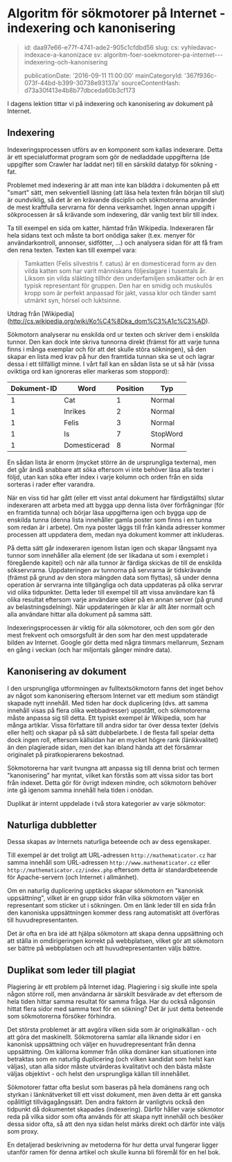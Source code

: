 Algoritm för sökmotorer på Internet - indexering och kanonisering
=================================================================

> id: daa97e66-e77f-4741-ade2-905c1cfdbd56
> slug:
> 	cs: vyhledavac-indexace-a-kanonizace
> 	sv: algoritm-foer-soekmotorer-pa-internet---indexering-och-kanonisering
> 
> publicationDate: '2016-09-11 11:00:00'
> mainCategoryId: '367f936c-073f-44bd-b399-30738e93137a'
> sourceContentHash: d73a30f413e4b8b77dbceda60b3cf173

I dagens lektion tittar vi på indexering och kanonisering av dokument på Internet.

Indexering
--------

Indexeringsprocessen utförs av en komponent som kallas indexerare. Detta är ett specialutformat program som gör de nedladdade uppgifterna (de uppgifter som Crawler har laddat ner) till en särskild datatyp för sökning - fat.

Problemet med indexering är att man inte kan bläddra i dokumenten på ett "smart" sätt, men sekventiell läsning (att läsa hela texten från början till slut) är oundviklig, så det är en krävande disciplin och sökmotorerna använder de mest kraftfulla servrarna för denna verksamhet. Ingen annan uppgift i sökprocessen är så krävande som indexering, där vanlig text blir till index.

Ta till exempel en sida om katter, hämtad från Wikipedia. Indexeraren får hela sidans text och måste ta bort onödiga saker (t.ex. menyer för användarkontroll, annonser, sidfötter, ...) och analysera sidan för att få fram den rena texten. Texten kan till exempel vara:

> Tamkatten (Felis silvestris f. catus) är en domesticerad form av den vilda katten som har varit människans följeslagare i tusentals år. Liksom sin vilda släkting tillhör den underfamiljen småkatter och är en typisk representant för gruppen. Den har en smidig och muskulös kropp som är perfekt anpassad för jakt, vassa klor och tänder samt utmärkt syn, hörsel och luktsinne.

Utdrag från [Wikipedia] (http://cs.wikipedia.org/wiki/Ko%C4%8Dka_dom%C3%A1c%C3%AD).

Sökmotorn analyserar nu enskilda ord ur texten och skriver dem i enskilda tunnor. Den kan dock inte skriva tunnorna direkt (främst för att varje tunna finns i många exemplar och för att det skulle störa sökningen), så den skapar en lista med krav på hur den framtida tunnan ska se ut och lagrar dessa i ett tillfälligt minne. I vårt fall kan en sådan lista se ut så här (vissa oviktiga ord kan ignoreras eller markeras som stoppord):

| Dokument-ID | Word | Position | Typ |
|--------------|-------|--------|-----------|
| 1 | Cat | 1 | Normal |
| 1 | Inrikes| 2 | Normal |
| 1 | Felis | 3 | Normal |
| 1 | Is | 7 | StopWord |
| 1 | Domesticerad | 8 | Normal |

En sådan lista är enorm (mycket större än de ursprungliga texterna), men det går ändå snabbare att söka eftersom vi inte behöver läsa alla texter i följd, utan kan söka efter index i varje kolumn och orden från en sida sorteras i rader efter varandra.

När en viss tid har gått (eller ett visst antal dokument har färdigställts) slutar indexeraren att arbeta med att bygga upp denna lista över förfrågningar (för en framtida tunna) och börjar läsa uppgifterna igen och bygga upp de enskilda tunna (denna lista innehåller gamla poster som finns i en tunna som redan är i arbete). Om nya poster läggs till från kända adresser kommer processen att uppdatera dem, medan nya dokument kommer att inkluderas.

På detta sätt går indexeraren igenom listan igen och skapar långsamt nya tunnor som innehåller alla element (de ser likadana ut som i exemplet i föregående kapitel) och när alla tunnor är färdiga skickas de till de enskilda sökservrarna. Uppdateringen av tunnorna på servrarna är tidskrävande (främst på grund av den stora mängden data som flyttas), så under denna operation är servrarna inte tillgängliga och data uppdateras på olika servrar vid olika tidpunkter. Detta leder till exempel till att vissa användare kan få olika resultat eftersom varje användare söker på en annan server (på grund av belastningsdelning). När uppdateringen är klar är allt åter normalt och alla användare hittar alla dokument på samma sätt.

Indexeringsprocessen är viktig för alla sökmotorer, och den som gör den mest frekvent och omsorgsfullt är den som har den mest uppdaterade bilden av Internet. Google gör detta med några timmars mellanrum, Seznam en gång i veckan (och har miljontals gånger mindre data).

Kanonisering av dokument
--------------------

I den ursprungliga utformningen av fulltextsökmotorn fanns det inget behov av något som kanonisering eftersom Internet var ett medium som ständigt skapade nytt innehåll. Med tiden har dock duplicering (dvs. att samma innehåll visas på flera olika webbadresser) uppstått, och sökmotorerna måste anpassa sig till detta. Ett typiskt exempel är Wikipedia, som har många artiklar. Vissa författare till andra sidor tar över dessa texter (delvis eller helt) och skapar på så sätt dubbelarbete. I de flesta fall spelar detta dock ingen roll, eftersom källsidan har en mycket högre rank (länkkvalitet) än den plagierade sidan, men det kan ibland hända att det försämrar originalet på piratkopierarens bekostnad.

Sökmotorerna har varit tvungna att anpassa sig till denna brist och termen "kanonisering" har myntat, vilket kan förstås som att vissa sidor tas bort från indexet. Detta gör för övrigt indexen mindre, och sökmotorn behöver inte gå igenom samma innehåll hela tiden i onödan.

Duplikat är internt uppdelade i två stora kategorier av varje sökmotor:

Naturliga dubbletter
-------------------

Dessa skapas av Internets naturliga beteende och av dess egenskaper.

Till exempel är det troligt att URL-adressen `http://mathematicator.cz` har samma innehåll som URL-adressen `http://www.mathematicator.cz` eller `http://mathematicator.cz/index.php` eftersom detta är standardbeteende för Apache-servern (och Internet i allmänhet).

Om en naturlig duplicering upptäcks skapar sökmotorn en "kanonisk uppsättning", vilket är en grupp sidor från vilka sökmotorn väljer en representant som sticker ut i sökningen. Om en länk leder till en sida från den kanoniska uppsättningen kommer dess rang automatiskt att överföras till huvudrepresentanten.

Det är ofta en bra idé att hjälpa sökmotorn att skapa denna uppsättning och att ställa in omdirigeringen korrekt på webbplatsen, vilket gör att sökmotorn ser bättre på webbplatsen och att huvudrepresentanten väljs bättre.

Duplikat som leder till plagiat
----------------------------

Plagiering är ett problem på Internet idag. Plagiering i sig skulle inte spela någon större roll, men användarna är särskilt besvärade av det eftersom de hela tiden hittar samma resultat för samma fråga. Har du också någonsin hittat flera sidor med samma text för en sökning? Det är just detta beteende som sökmotorerna försöker förhindra.

Det största problemet är att avgöra vilken sida som är originalkällan - och att göra det maskinellt. Sökmotorerna samlar alla liknande sidor i en kanonisk uppsättning och väljer en huvudrepresentant från denna uppsättning. Om källorna kommer från olika domäner kan situationen inte betraktas som en naturlig duplicering (och vilken kandidat som helst kan väljas), utan alla sidor måste utvärderas kvalitativt och den bästa måste väljas objektivt - och helst den ursprungliga källan till innehållet.

Sökmotorer fattar ofta beslut som baseras på hela domänens rang och styrkan i länknätverket till ett visst dokument, men även detta är ett ganska opålitligt tillvägagångssätt. Den andra faktorn är vanligtvis också den tidpunkt då dokumentet skapades (indexering). Därför håller varje sökmotor reda på vilka sidor som ofta används för att skapa nytt innehåll och besöker dessa sidor ofta, så att den nya sidan helst märks direkt och därför inte väljs som proxy.

En detaljerad beskrivning av metoderna för hur detta urval fungerar ligger utanför ramen för denna artikel och skulle kunna bli föremål för en hel bok.
